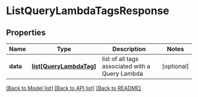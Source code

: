 # ListQueryLambdaTagsResponse

## Properties
Name | Type | Description | Notes
------------ | ------------- | ------------- | -------------
**data** | [**list[QueryLambdaTag]**](QueryLambdaTag.md) | list of all tags associated with a Query Lambda | [optional] 

[[Back to Model list]](../README.md#documentation-for-models) [[Back to API list]](../README.md#documentation-for-api-endpoints) [[Back to README]](../README.md)


